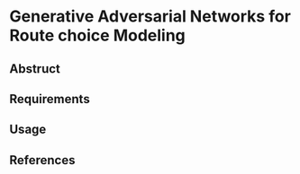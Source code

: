 # Generative Adversarial Networks for Route choice Modeling

## Abstruct

## Requirements

## Usage

## References
